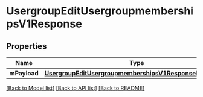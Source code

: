 # UsergroupEditUsergroupmembershipsV1Response

## Properties
Name | Type | Description | Notes
------------ | ------------- | ------------- | -------------
**mPayload** | [**UsergroupEditUsergroupmembershipsV1ResponseMPayload***](UsergroupEditUsergroupmembershipsV1ResponseMPayload.md) |  | 

[[Back to Model list]](../README.md#documentation-for-models) [[Back to API list]](../README.md#documentation-for-api-endpoints) [[Back to README]](../README.md)


